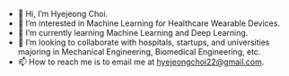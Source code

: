 - 👋 Hi, I’m Hyejeong Choi.
- 👀 I’m interested in Machine Learning for Healthcare Wearable Devices.
- 🌱 I’m currently learning Machine Learning and Deep Learning.
- 💞️ I’m looking to collaborate with hospitals, startups, and universities majoring in Mechanical Engineering, Biomedical Engineering, etc.
- 📫 How to reach me is to email me at hyejeongchoi22@gmail.com.

<!---
hchoi2/hchoi2 is a ✨ special ✨ repository because its `README.md` (this file) appears on your GitHub profile.
You can click the Preview link to take a look at your changes.
--->
